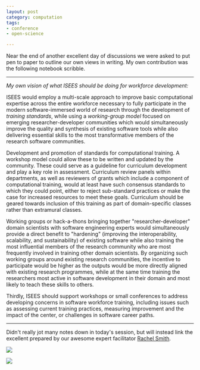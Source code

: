 ```yaml
---
layout: post
category: computation
tags: 
- conference
- open-science

---
```



Near the end of another excellent day of discussions we were asked to put pen to paper to outline our own views in writing.  My own contribution was the following notebook scribble.  



------------

_My own vision of what ISEES should be doing for workforce development:_

ISEES would employ a multi-scale approach to improve basic computational expertise across the entire workforce necessary to fully participate in the modern software-immersed world of research through the development of _training standards_, while using a _working-group model_ focused on emerging researcher-developer communities which would simultaneously improve the quality and synthesis of existing software tools while also delivering essential skills to the most transformative members of the research software communities.   

Development and promotion of standards for computational training.  A workshop model could allow these to be written and updated by the community. These could serve as a guideline for curriculum development and play a key role in assessment.  Curriculum review panels within departments, as well as reviewers of grants which include a component of computational training, would at least have such consensus standards to which they could point, either to reject sub-standard practices or make the case for increased resources to meet these goals.  Curriculum should be geared towards inclusion of this training as part of domain-specific classes rather than extramural classes.  

Working groups or hack-a-thons bringing together "researcher-developer" domain scientists with software engineering experts would simultaneously provide a direct benefit to "hardening" (improving the interoperability, scalability, and sustainability) of existing software while also training the most influential members of the research community who are most frequently involved in training other domain scientists.  By organizing such working groups around existing research communities, the incentive to participate would be higher as the outputs would be more directly aligned with existing research programmes, while at the same time training the researchers most active in software development in their domain and most likely to teach these skills to others.  

Thirdly, ISEES should support workshops or small conferences to address developing concerns in software workforce training, including issues such as assessing current training practices, measuring improvement and the impact of the center, or challenges in software career paths.  


----------------


Didn't really jot many notes down in today's session, but will instead link the excellent prepared by our awesome expert facilitator [Rachel Smith](https://twitter.com/ninmah).  

![](http://farm4.staticflickr.com/3807/9727344142_8d449003a7_c.jpg)




![](http://farm4.staticflickr.com/3727/9724949449_a5a7998b6c_c.jpg)



